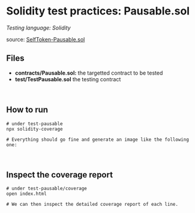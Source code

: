 # Solidity test practices: Pausable.sol


*Testing language: Solidity*

source: [SelfToken-Pausable.sol](https://github.com/selftoken-projects/self-token/blob/master/contracts/openzeppelin-solidity/lifecycle/Pausable.sol)

## Files
- **contracts/Pausable.sol:**
the targetted contract to be tested
- **test/TestPausable.sol**
the testing contract

<br>

## How to run
```
# under test-pausable
npx solidity-coverage

# Everything should go fine and generate an image like the following one:
```

<br>

## Inspect the coverage report
```
# under test-pausable/coverage
open index.html

# We can then inspect the detailed coverage report of each line.
```


